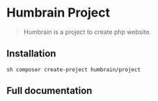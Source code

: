 # Humbrain Project

> Humbrain is a project to create php website.

## Installation

```sh composer create-project humbrain/project```

## Full documentation